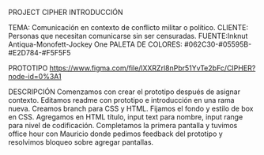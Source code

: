 PROJECT CIPHER
INTRODUCCIÓN

TEMA: Comunicación en contexto de conflicto militar o político. 
CLIENTE: Personas que necesitan comunicarse sin ser censuradas.
FUENTE:Inknut Antiqua-Monofett-Jockey One
PALETA DE COLORES: #062C30-#05595B-#E2D784-#F5F5F5

PROTOTIPO
https://www.figma.com/file/lXXRZrl8nPbr51YvTe2bFc/CIPHER?node-id=0%3A1

DESCRIPCIÓN
Comenzamos con crear el prototipo después de asignar contexto.
Editamos readme con prototipo e introducción en una rama nueva.
Creamos branch para CSS y HTML.
Fijamos el fondo y estilo de box en CSS.
Agregamos en HTML título, input text para nombre, input range para nivel de codificación.
Completamos la primera pantalla y tuvimos office hour con Mauricio donde pedimos feedback del prototipo y resolvimos bloqueo sobre agregar pantallas.
